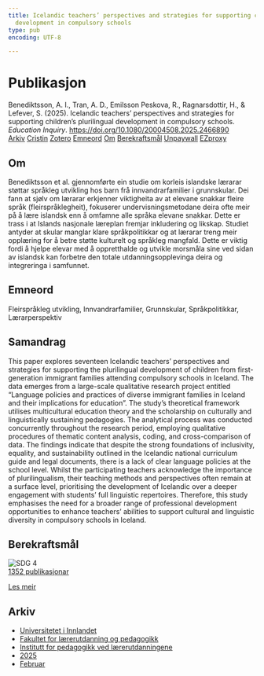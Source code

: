 ```yaml
---
title: Icelandic teachers’ perspectives and strategies for supporting children’s plurilingual
  development in compulsory schools
type: pub
encoding: UTF-8

---
```

<h1>Publikasjon</h1>
<article id="csl-bib-container-RMSENZVJ" class="csl-bib-container">
  <div class="csl-bib-body"> <div class="csl-entry">Benediktsson, A. I., Tran, A. D., Emilsson Peskova, R., Ragnarsdottir, H., &#38; Lefever, S. (2025). Icelandic teachers’ perspectives and strategies for supporting children’s plurilingual development in compulsory schools. <i>Education Inquiry</i>. <a href="https://doi.org/10.1080/20004508.2025.2466890">https://doi.org/10.1080/20004508.2025.2466890</a></div> </div>
  <div class="csl-bib-buttons">
    <a href="#taxonomy-article-RMSENZVJ" alt="archive" class="csl-bib-button">Arkiv</a>
    <a href="https://app.cristin.no/results/show.jsf?id=2361292" alt="Cristin" class="csl-bib-button">Cristin</a>
    <a href="http://zotero.org/groups/5881554/items/RMSENZVJ" alt="Zotero" class="csl-bib-button">Zotero</a>
    <a href="#keywords-article-RMSENZVJ" alt="keywords" class="csl-bib-button">Emneord</a>
    <a href="#about-article-RMSENZVJ" alt="about_pub" class="csl-bib-button">Om</a>
    <a href="#sdg-article-RMSENZVJ" alt="sdg" class="csl-bib-button">Berekraftsmål</a>
    <a href="https://doi.org/10.1080/20004508.2025.2466890" alt="Unpaywall" class="csl-bib-button">Unpaywall</a>
    <a href="https://doi.org/10.1080/20004508.2025.2466890" alt="EZproxy" class="csl-bib-button">EZproxy</a>
  </div>
  <div id="csl-bib-meta-container-RMSENZVJ"></div>
</article>
<div id="csl-bib-meta-RMSENZVJ" class="csl-bib-meta">
  <article id="about-article-RMSENZVJ" class="about_pub-article">
    <h1>Om</h1>
    Benediktsson et al. gjennomførte ein studie om korleis islandske lærarar støttar språkleg utvikling hos barn frå innvandrarfamilier i grunnskular. Dei fann at sjølv om lærarar erkjenner viktigheita av at elevane snakkar fleire språk (fleirspråklegheit), fokuserer undervisningsmetodane deira ofte meir på å lære islandsk enn å omfamne alle språka elevane snakkar. Dette er trass i at Islands nasjonale læreplan fremjar inkludering og likskap. Studiet antyder at skular manglar klare språkpolitikkar og at lærarar treng meir opplæring for å betre støtte kulturelt og språkleg mangfald. Dette er viktig fordi å hjelpe elevar med å oppretthalde og utvikle morsmåla sine ved sidan av islandsk kan forbetre den totale utdanningsopplevinga deira og integreringa i samfunnet.
  </article>
  <article id="keywords-article-RMSENZVJ" class="keywords-article">
    <h1>Emneord</h1>
    Fleirspråkleg utvikling, Innvandrarfamilier, Grunnskular, Språkpolitikkar, Lærarperspektiv
  </article>
  <article id="abstract-article-RMSENZVJ" class="abstract-article">
    <h1>Samandrag</h1>
    This paper explores seventeen Icelandic teachers’ perspectives and strategies for supporting the plurilingual development of children from first-generation immigrant families attending compulsory schools in Iceland. The data emerges from a large-scale qualitative research project entitled “Language policies and practices of diverse immigrant families in Iceland and their implications for education”. The study’s theoretical framework utilises multicultural education theory and the scholarship on culturally and linguistically sustaining pedagogies. The analytical process was conducted concurrently throughout the research period, employing qualitative procedures of thematic content analysis, coding, and cross-comparison of data. The findings indicate that despite the strong foundations of inclusivity, equality, and sustainability outlined in the Icelandic national curriculum guide and legal documents, there is a lack of clear language policies at the school level. Whilst the participating teachers acknowledge the importance of plurilingualism, their teaching methods and perspectives often remain at a surface level, prioritising the development of Icelandic over a deeper engagement with students’ full linguistic repertoires. Therefore, this study emphasises the need for a broader range of professional development opportunities to enhance teachers’ abilities to support cultural and linguistic diversity in compulsory schools in Iceland.
  </article>
  <article id="sdg-article-RMSENZVJ" class="sdg-article">
    <h1>Berekraftsmål</h1>
    <div class="sdg-container"><div id="sdg4" class="sdg">
        <img src="{{< params subfolder >}}images/sdg/sdg04_nn.png" class="image" alt="SDG 4">
        <div class="sdg-overlay">
          <a href="/nn/archive/?key=?sdg=4#archive" class="sdg-publication-count"><span>1352</span> publikasjonar</a>
          <p><a href="https://fn.no/om-fn/fns-baerekraftsmaal/god-utdanning?lang=nno-NO" class="sdg-read-more">Les meir</a></p>
        </div>
      </div></div>
  </article>
  <article id="taxonomy-article-RMSENZVJ" class="taxonomy-article">
    <h1>Arkiv</h1>
    <ul>
      <li>
        <a href="/nn/archive/?key=3DCRN523">Universitetet i Innlandet</a>
      </li>
      <li>
        <a href="/nn/archive/?key=WYNZA47F">Fakultet for lærerutdanning og pedagogikk</a>
      </li>
      <li>
        <a href="/nn/archive/?key=BKPR6TE7">Institutt for pedagogikk ved lærerutdanningene</a>
      </li>
      <li>
        <a href="/nn/archive/?key=Y4IQD3IX">2025</a>
      </li>
      <li>
        <a href="/nn/archive/?key=Z8FGF3HK">Februar</a>
      </li>
    </ul>
  </article>
</div>
